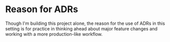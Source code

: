 # Reason for ADRs

Though I'm building this project alone, the reason for the use of ADRs in this setting is for practice in thinking ahead about major feature changes and working with a more production-like workflow.